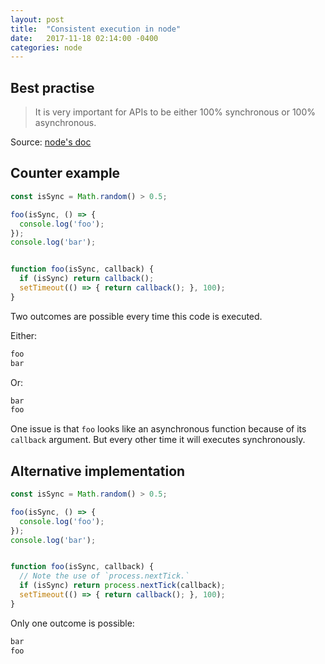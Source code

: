 ```yaml
---
layout: post
title:  "Consistent execution in node"
date:   2017-11-18 02:14:00 -0400
categories: node
---
```

## Best practise
> It is very important for APIs to be either 100% synchronous or 100% asynchronous.

Source: [node's doc](https://nodejs.org/dist/latest-v8.x/docs/api/process.html#process_process_nexttick_callback_args)

## Counter example

```javascript
const isSync = Math.random() > 0.5;

foo(isSync, () => {
  console.log('foo');
});
console.log('bar');


function foo(isSync, callback) {
  if (isSync) return callback();
  setTimeout(() => { return callback(); }, 100);
}
```
Two outcomes are possible every time this code is executed.

Either:
```bash
foo
bar
```
Or:
```bash
bar
foo
```

One issue is that `foo` looks like an asynchronous function because of its `callback` argument. But every other time it will executes synchronously.


## Alternative implementation

```javascript
const isSync = Math.random() > 0.5;

foo(isSync, () => {
  console.log('foo');
});
console.log('bar');


function foo(isSync, callback) {
  // Note the use of `process.nextTick.`
  if (isSync) return process.nextTick(callback);
  setTimeout(() => { return callback(); }, 100);
}
```
Only one outcome is possible:
```bash
bar
foo
```
